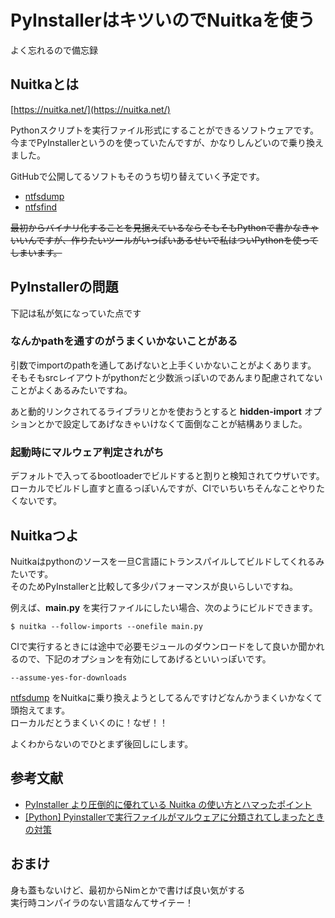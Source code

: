 # PyInstallerはキツいのでNuitkaを使う
よく忘れるので備忘録

## Nuitkaとは
[https://nuitka.net/](https://nuitka.net/)

Pythonスクリプトを実行ファイル形式にすることができるソフトウェアです。  
今までPyInstallerというのを使っていたんですが、かなりしんどいので乗り換えました。 

GitHubで公開してるソフトもそのうち切り替えていく予定です。
- [ntfsdump](https://github.com/sumeshi/ntfsdump)
- [ntfsfind](https://github.com/sumeshi/ntfsfind)

~~最初からバイナリ化することを見据えているならそもそもPythonで書かなきゃいいんですが、作りたいツールがいっぱいあるせいで私はついPythonを使ってしまいます。~~

## PyInstallerの問題
下記は私が気になっていた点です

### なんかpathを通すのがうまくいかないことがある
引数でimportのpathを通してあげないと上手くいかないことがよくあります。  
そもそもsrcレイアウトがpythonだと少数派っぽいのであんまり配慮されてないことがよくあるみたいですね。

あと動的リンクされてるライブラリとかを使おうとすると **hidden-import** オプションとかで設定してあげなきゃいけなくて面倒なことが結構ありました。

### 起動時にマルウェア判定されがち
デフォルトで入ってるbootloaderでビルドすると割りと検知されてウザいです。  
ローカルでビルドし直すと直るっぽいんですが、CIでいちいちそんなことやりたくないです。

## Nuitkaつよ
Nuitkaはpythonのソースを一旦C言語にトランスパイルしてビルドしてくれるみたいです。  
そのためPyInstallerと比較して多少パフォーマンスが良いらしいですね。

例えば、**main.py** を実行ファイルにしたい場合、次のようにビルドできます。
```
$ nuitka --follow-imports --onefile main.py
```

CIで実行するときには途中で必要モジュールのダウンロードをして良いか聞かれるので、下記のオプションを有効にしてあげるといいっぽいです。
```
--assume-yes-for-downloads
```

[ntfsdump](https://github.com/sumeshi/ntfsdump) をNuitkaに乗り換えようとしてるんですけどなんかうまくいかなくて頭抱えてます。  
ローカルだとうまくいくのに！なぜ！！

よくわからないのでひとまず後回しにします。

## 参考文献
- [PyInstaller より圧倒的に優れている Nuitka の使い方とハマったポイント](https://blog.tsukumijima.net/article/python-nuitka-usage/)
- [[Python] Pyinstallerで実行ファイルがマルウェアに分類されてしまったときの対策](https://gamingpc.one/dev/python-pyinstaller/)

## おまけ
身も蓋もないけど、最初からNimとかで書けば良い気がする  
実行時コンパイラのない言語なんてサイテー！
